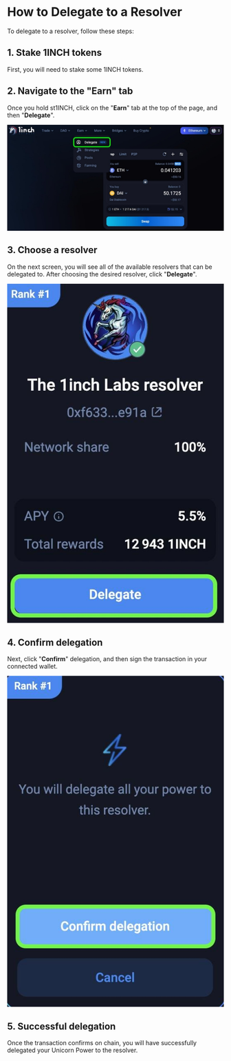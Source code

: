 ﻿# How to Delegate to a Resolver

To delegate to a resolver, follow these steps:

## 1. Stake 1INCH tokens

First, you will need to stake some 1INCH tokens.

## 2. Navigate to the "Earn" tab

Once you hold st1INCH, click on the "**Earn**" tab at the top of the page, and then "**Delegate**".

![Earn Tab](Aspose.Words.fae090be-d485-4986-972e-0af80b6cd2b0.001.jpeg)

## 3. Choose a resolver

On the next screen, you will see all of the available resolvers that can be delegated to. After choosing the desired resolver, click "**Delegate**".

![Choose Resolver](Aspose.Words.fae090be-d485-4986-972e-0af80b6cd2b0.002.jpeg)

## 4. Confirm delegation

Next, click "**Confirm**" delegation, and then sign the transaction in your connected wallet.

![Confirm Delegation](Aspose.Words.fae090be-d485-4986-972e-0af80b6cd2b0.003.jpeg)

## 5. Successful delegation

Once the transaction confirms on chain, you will have successfully delegated your Unicorn Power to the resolver.
